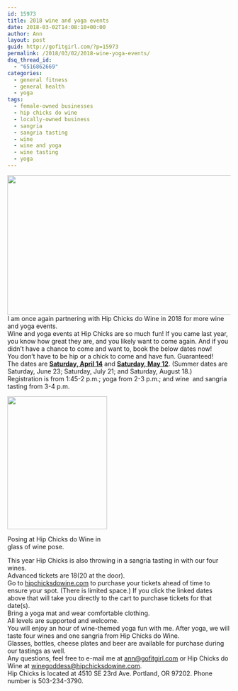 ```yaml
---
id: 15973
title: 2018 wine and yoga events
date: 2018-03-02T14:08:10+00:00
author: Ann
layout: post
guid: http://gofitgirl.com/?p=15973
permalink: /2018/03/02/2018-wine-yoga-events/
dsq_thread_id:
  - "6516862669"
categories:
  - general fitness
  - general health
  - yoga
tags:
  - female-owned businesses
  - hip chicks do wine
  - locally-owned business
  - sangria
  - sangria tasting
  - wine
  - wine and yoga
  - wine tasting
  - yoga
---
```

<a href="http://gofitgirl.com/2018/03/2018-wine-yoga-events/wine-and-yoga-2018-fb-cover/" rel="attachment wp-att-15974"><img class="aligncenter wp-image-15974 size-full" src="http://gofitgirl.com/wp-content/uploads/2018/03/Wine-and-yoga-2018-FB-cover.png" alt="" width="828" height="315" /></a>I am once again partnering with Hip Chicks do Wine in 2018 for more wine and yoga events.  
Wine and yoga events at Hip Chicks are so much fun! If you came last year, you know how great they are, and you likely want to come again. And if you didn’t have a chance to come and want to, book the below dates now!  
You don’t have to be hip or a chick to come and have fun. Guaranteed!  
The dates are **<a href="https://squareup.com/store/hip-chicks-do-wine/item/yoga-wine-april" data-cke-saved-href="https://squareup.com/store/hip-chicks-do-wine/item/yoga-wine-april">Saturday, April 14</a>** and **<a href="https://squareup.com/store/hip-chicks-do-wine/item/yoga-wine-may" data-cke-saved-href="https://squareup.com/store/hip-chicks-do-wine/item/yoga-wine-may">Saturday, May 12</a>**. (Summer dates are Saturday, June 23; Saturday, July 21; and Saturday, August 18.)  
Registration is from 1:45-2 p.m.; yoga from 2-3 p.m.; and wine  and sangria tasting from 3-4 p.m.  


<div id="attachment_15754" style="width: 235px" class="wp-caption alignright">
  <a href="http://gofitgirl.com/yoga-classes/wine-and-yoga-with-wine-pants/" rel="attachment wp-att-15754"><img class="size-medium wp-image-15754" src="http://gofitgirl.com/wp-content/uploads/2014/06/wine-and-yoga-with-wine-pants-225x300.jpg" alt="" width="225" height="300" /></a>
  
  <p class="wp-caption-text">
    Posing at Hip Chicks do Wine in glass of wine pose.
  </p>
</div>

  
This year Hip Chicks is also throwing in a sangria tasting in with our four wines.  
Advanced tickets are $18 ($20 at the door).  
Go to <a href="http://hipchicksdowine.com/" data-cke-saved-href="http://hipchicksdowine.com">hipchicksdowine.com</a> to purchase your tickets ahead of time to ensure your spot. (There is limited space.) If you click the linked dates above that will take you directly to the cart to purchase tickets for that date(s).  
Bring a yoga mat and wear comfortable clothing.  
All levels are supported and welcome.  
You will enjoy an hour of wine-themed yoga fun with me. After yoga, we will taste four wines and one sangria from Hip Chicks do Wine.  
Glasses, bottles, cheese plates and beer are available for purchase during our tastings as well.  
Any questions, feel free to e-mail me at <a href="mailto:ann@gofitgirl.com" data-cke-saved-href="mailto:ann@gofitgirl.com">ann@gofitgirl.com</a> or Hip Chicks do Wine at <a href="mailto:winegoddess@hipchicksdowine.com" data-cke-saved-href="mailto:winegoddess@hipchicksdowine.com">winegoddess@hipchicksdowine.com</a>.  
Hip Chicks is located at 4510 SE 23rd Ave. Portland, OR 97202. Phone number is 503-234-3790.